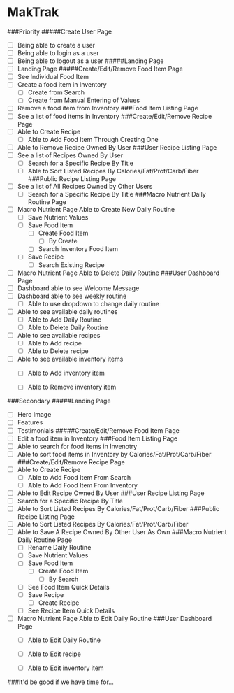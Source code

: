 # MakTrak


###Priority
#####Create User Page
- [ ] Being able to create a user
- [ ] Being able to login as a user
- [ ] Being able to logout as a user
#####Landing Page
- [ ] Landing Page
#####Create/Edit/Remove Food Item Page
- [ ] See Individual Food Item
- [ ] Create a food item in Inventory
  - [ ] Create from Search
  - [ ] Create from Manual Entering of Values
- [ ] Remove a food item from Inventory
###Food Item Listing Page
- [ ] See a list of food items in Inventory
###Create/Edit/Remove Recipe Page
- [ ] Able to Create Recipe
  - [ ] Able to Add Food Item Through Creating One
- [ ] Able to Remove Recipe Owned By User
###User Recipe Listing Page
- [ ] See a list of Recipes Owned By User
  - [ ] Search for a Specific Recipe By Title
  - [ ] Able to Sort Listed Recipes By Calories/Fat/Prot/Carb/Fiber
###Public Recipe Listing Page
- [ ] See a list of All Recipes Owned by Other Users
  - [ ] Search for a Specific Recipe By Title
###Macro Nutrient Daily Routine Page
- [ ] Macro Nutrient Page Able to Create New Daily Routine
  - [ ] Save Nutrient Values
  - [ ] Save Food Item
    - [ ] Create Food Item
      - [ ] By Create
    - [ ] Search Inventory Food Item
  - [ ] Save Recipe
    - [ ] Search Existing Recipe
- [ ] Macro Nutrient Page Able to Delete Daily Routine
###User Dashboard Page
- [ ] Dashboard able to see Welcome Message
- [ ] Dashboard able to see weekly routine
  - [ ] Able to use dropdown to change daily routine
- [ ] Able to see available daily routines
  - [ ] Able to Add Daily Routine
  - [ ] Able to Delete Daily Routine
- [ ] Able to see available recipes
  - [ ] Able to Add recipe
  - [ ] Able to Delete recipe
- [ ] Able to see available inventory items
  - [ ] Able to Add inventory item
  - [ ] Able to Remove inventory item


###Secondary
#####Landing Page
- [ ] Hero Image
- [ ] Features
- [ ] Testimonials
#####Create/Edit/Remove Food Item Page
- [ ] Edit a food item in Inventory
###Food Item Listing Page
- [ ] Able to search for food items in Invenotry
- [ ] Able to sort food items in Inventory by Calories/Fat/Prot/Carb/Fiber
###Create/Edit/Remove Recipe Page
- [ ] Able to Create Recipe
  - [ ] Able to Add Food Item From Search
  - [ ] Able to Add Food Item From Inventory
- [ ] Able to Edit Recipe Owned By User
###User Recipe Listing Page
- [ ] Search for a Specific Recipe By Title
- [ ] Able to Sort Listed Recipes By Calories/Fat/Prot/Carb/Fiber
###Public Recipe Listing Page
- [ ] Able to Sort Listed Recipes By Calories/Fat/Prot/Carb/Fiber
- [ ] Able to Save A Recipe Owned By Other User As Own
###Macro Nutrient Daily Routine Page
  - [ ] Rename Daily Routine
  - [ ] Save Nutrient Values
  - [ ] Save Food Item
    - [ ] Create Food Item
      - [ ] By Search
  - [ ] See Food Item Quick Details
  - [ ] Save Recipe
    - [ ] Create Recipe
  - [ ] See Recipe Item Quick Details
- [ ] Macro Nutrient Page Able to Edit Daily Routine
###User Dashboard Page
  - [ ] Able to Edit Daily Routine
  - [ ] Able to Edit recipe
  - [ ] Able to Edit inventory item
  

###It'd be good if we have time for...
